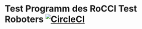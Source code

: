 # Test Programm des RoCCI Test Roboters [![CircleCI](https://img.shields.io/badge/endpoint.svg?url=https://badge-generator-jx3x3mxc7jra.runkit.sh/?run=0)](https://circleci.com/gh/teeheee/goldboard4)
